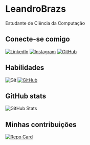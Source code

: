 # LeandroBrazs
Estudante de Ciência da Computação
## Conecte-se comigo
[![LinkedIn](https://img.shields.io/badge/LinkedIn-0077B5?style=for-the-badge&logo=linkedin&logoColor=white)](https://www.linkedin.com/in/leandro-braz-97192a20a/)
[![Instagram](https://img.shields.io/badge/-Instagram-%23E4405F?style=for-the-badge&logo=instagram&logoColor=white)](https://www.instagram.com/dellbraz91/)
[![GitHub](https://img.shields.io/badge/GitHub-100000?style=for-the-badge&logo=github&logoColor=white)](https://github.com/LeandroBrazs)

## Habilidades
![Git](https://img.shields.io/badge/GIT-E44C30?style=for-the-badge&logo=git&logoColor=white)
[![GitHub](https://img.shields.io/badge/GitHub-100000?style=for-the-badge&logo=github&logoColor=white)](https://github.com/LeandroBrazs)

## GitHub stats
![GitHub Stats](https://github-readme-stats.vercel.app/api?username=Leandrobrazs&theme=transparent&bg_color=000&border_color=30A3DC&show_icons=true&icon_color=30A3DC&title_color=E94D5F&text_color=FFF&hide_title=true&hide=stars)

## Minhas contribuições
[![Repo Card](https://github-readme-stats.vercel.app/api/pin/?username=LeandroBrazs&repo=dio-lab-open-source&bg_color=000&border_color=30A3DC&show_icons=true&icon_color=30A3DC&title_color=E94D5F&text_color=FFF)](https://github.com/LeandroBrazs/dio-lab-open-source)